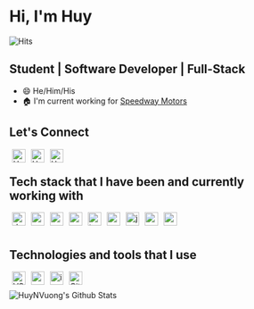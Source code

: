 # Hi, I'm Huy

![Hits](https://hitcounter.pythonanywhere.com/count/tag.svg?url=https%3A%2F%2Fgithub.com%2FHuyNVuong%2FHuyNVuong)

## Student | Software Developer | Full-Stack

* :smile: He/Him/His
* :house: I'm current working for [Speedway Motors](https://www.speedwaymotors.com/)

## Let's Connect

[<img align="left" alt="HuyVuong | LinkedIn" width="24px" display="block" src="https://cdn.jsdelivr.net/npm/simple-icons@v3/icons/linkedin.svg" style="margin-right: 5px; margin-left: 5px"/>](https://www.linkedin.com/in/huynvuong/)

[<img align="left" alt="HuyVuong | LinkedIn" width="24px" src="https://cdn.jsdelivr.net/npm/simple-icons@v3/icons/github.svg" style="margin-right: 5px; margin-left: 5px"/>](https://github.com/HuyNVuong/)

[<img align="left" alt="HuyVuong | LinkedIn" width="24px" src="https://cdn.jsdelivr.net/npm/simple-icons@v3/icons/gmail.svg" style="margin-right: 5px; margin-left: 5px"/>](mailto:huynguyenvuong99@gmail.com?subject=[GitHub]%20Source%20Han%20Sans)

<br/>

## Tech stack that I have been and currently working with

<a href="https://dotnet.microsoft.com/learn/dotnet/what-is-dotnet">
  <img align="left" alt="dotnet" width="24px" src="https://cdn.jsdelivr.net/npm/simple-icons@v3/icons/dot-net.svg" style="margin-right: 5px; margin-left: 5px"/>
</a>
<a href="https://graphql-dotnet.github.io/">
  <img align="left" alt="graphql" width="24px" src="https://cdn.jsdelivr.net/npm/simple-icons@v3/icons/graphql.svg" style="margin-right: 5px; margin-left: 5px"/>
</a>
<img align="left" alt="csharp" width="24px" src="https://cdn.jsdelivr.net/npm/simple-icons@v3/icons/csharp.svg" style="margin-right: 5px; margin-left: 5px"/>
<img align="left" alt="react" width="24px" src="https://cdn.jsdelivr.net/npm/simple-icons@v3/icons/react.svg" style="margin-right: 5px; margin-left: 5px"/>
<img align="left" alt="typescript" width="24px" src="https://cdn.jsdelivr.net/npm/simple-icons@v3/icons/typescript.svg" style="margin-right: 5px; margin-left: 5px"/>
<img align="left" alt="angular" width="24px" src="https://cdn.jsdelivr.net/npm/simple-icons@v3/icons/angular.svg" style="margin-right: 5px; margin-left: 5px"/>
<img align="left" alt="java" width="24px" src="https://cdn.jsdelivr.net/npm/simple-icons@v3/icons/java.svg" style="margin-right: 5px; margin-left: 5px"/>
<img align="left" alt="golang" width="24px" src="https://cdn.jsdelivr.net/npm/simple-icons@v3/icons/go.svg" style="margin-right: 5px; margin-left: 5px"/>
<img align="left" alt="mysql" width="24px" src="https://cdn.jsdelivr.net/npm/simple-icons@v3/icons/mysql.svg" style="margin-right: 5px; margin-left: 5px"/>

<br/>
<br/>

## Technologies and tools that I use

<img align="left" alt="VS" width="24px" src="https://cdn.jsdelivr.net/npm/simple-icons@v3/icons/visualstudio.svg" style="margin-right: 5px; margin-left: 5px"/>
<img align="left" alt="vscode" width="24px" src="https://cdn.jsdelivr.net/npm/simple-icons@v3/icons/visualstudiocode.svg" style="margin-right: 5px; margin-left: 5px"/>
<img align="left" alt="intellij" width="24px" src="https://cdn.jsdelivr.net/npm/simple-icons@v3/icons/intellijidea.svg" style="margin-right: 5px; margin-left: 5px"/>
<img align="left" alt="Git" width="24px" src="https://cdn.jsdelivr.net/npm/simple-icons@v3/icons/git.svg" style="margin-right: 5px; margin-left: 5px"/>

<br/>
<br/>

<img align="left" alt="HuyNVuong's Github Stats" src="https://github-readme-stats.codestackr.vercel.app/api?username=HuyNVuong&show_icons=true&hide_border=true&count_private=true&hide=stars" />

